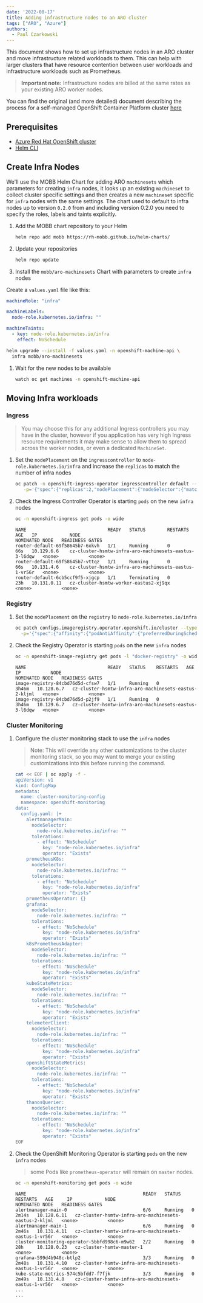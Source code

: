 ```yaml
---
date: '2022-08-17'
title: Adding infrastructure nodes to an ARO cluster
tags: ["ARO", "Azure"]
authors:
  - Paul Czarkowski
---
```


This document shows how to set up infrastructure nodes in an ARO cluster and move infrastructure related workloads to them. This can help with larger clusters that have resource contention between user workloads and infrastructure workloads such as Prometheus.

> **Important note:** Infrastructure nodes are billed at the same rates as your existing ARO worker nodes.

You can find the original (and more detailed) document describing the process for a self-managed OpenShift Container Platform cluster [here](https://docs.openshift.com/container-platform/latest/machine_management/creating-infrastructure-machinesets.html#creating-infra-machines_creating-infrastructure-machinesets)

## Prerequisites

* [Azure Red Hat OpenShift cluster](/experts/quickstart-aro)
* [Helm CLI](https://helm.sh/docs/intro/install/)

## Create Infra Nodes

We'll use the MOBB Helm Chart for adding ARO `machinesets` which parameters for creating `infra` nodes, it looks up an existing `machineset` to collect cluster specific settings and then creates a new `machineset` specific for `infra` nodes with the same settings.
The chart used to default to infra nodes up to version `0.2.0` from and including version 0.2.0 you need to specify the roles, labels and taints explicitly.

1. Add the MOBB chart repository to your Helm

   ```bash
   helm repo add mobb https://rh-mobb.github.io/helm-charts/
   ```

1. Update your repositories

   ```bash
   helm repo update
   ```

1. Install the `mobb/aro-machinesets` Chart with parameters to create `infra` nodes

  Create a `values.yaml` file like this:
  ```yaml
  machineRole: "infra"

  machineLabels:
    node-role.kubernetes.io/infra: ""
  
  machineTaints:
    - key: node-role.kubernetes.io/infra
      effect: NoSchedule
  ```

   ```bash
   helm upgrade --install -f values.yaml -n openshift-machine-api \
     infra mobb/aro-machinesets
   ```

1. Wait for the new nodes to be available

   ```bash
   watch oc get machines -n openshift-machine-api
   ```

## Moving Infra workloads

### Ingress

> You may choose this for any additional Ingress controllers you may have in the cluster, however if you application has very high Ingress resource requirements it may make sense to allow them to spread across the worker nodes, or even a dedicated `MachineSet`.

1. Set the `nodePlacement` on the `ingresscontroller` to `node-role.kubernetes.io/infra` and increase the `replicas` to match the number of infra nodes

   ```bash
   oc patch -n openshift-ingress-operator ingresscontroller default --type=merge  \
      -p='{"spec":{"replicas":2,"nodePlacement":{"nodeSelector":{"matchLabels":{"node-role.kubernetes.io/infra":""}},"tolerations":[{"effect":"NoSchedule","key":"node-role.kubernetes.io/infra","operator":"Exists"}]}}}'
   ```

1. Check the Ingress Controller Operator  is starting `pods` on the new `infra` nodes

   ```bash
   oc -n openshift-ingress get pods -o wide
   ```

   ```
   NAME                              READY   STATUS        RESTARTS   AGE   IP            NODE                                                    NOMINATED NODE   READINESS GATES
   router-default-69f58645b7-6xkvh   1/1     Running       0          66s   10.129.6.6    cz-cluster-hsmtw-infra-aro-machinesets-eastus-3-l6dqw   <none>           <none>
   router-default-69f58645b7-vttqz   1/1     Running       0          66s   10.131.4.6    cz-cluster-hsmtw-infra-aro-machinesets-eastus-1-vr56r   <none>           <none>
   router-default-6cb5ccf9f5-xjgcp   1/1     Terminating   0          23h   10.131.0.11   cz-cluster-hsmtw-worker-eastus2-xj9qx                   <none>           <none>
   ```

### Registry

1. Set the `nodePlacement` on the `registry` to `node-role.kubernetes.io/infra`

   ```bash
   oc patch configs.imageregistry.operator.openshift.io/cluster --type=merge \
     -p='{"spec":{"affinity":{"podAntiAffinity":{"preferredDuringSchedulingIgnoredDuringExecution":[{"podAffinityTerm":{"namespaces":["openshift-image-registry"],"topologyKey":"kubernetes.io/hostname"},"weight":100}]}},"logLevel":"Normal","managementState":"Managed","nodeSelector":{"node-role.kubernetes.io/infra":""},"tolerations":[{"effect":"NoSchedule","key":"node-role.kubernetes.io/infra","operator":"Exists"}]}}'
   ```

1. Check the Registry Operator is starting `pods` on the new `infra` nodes

   ```bash
   oc -n openshift-image-registry get pods -l "docker-registry" -o wide
   ```

    ```
    NAME                              READY   STATUS    RESTARTS   AGE     IP           NODE                                                    NOMINATED NODE   READINESS GATES
    image-registry-84cbd76d5d-cfsw7   1/1     Running   0          3h46m   10.128.6.7   cz-cluster-hsmtw-infra-aro-machinesets-eastus-2-kljml   <none>           <none>
    image-registry-84cbd76d5d-p2jf9   1/1     Running   0          3h46m   10.129.6.7   cz-cluster-hsmtw-infra-aro-machinesets-eastus-3-l6dqw   <none>           <none>
    ```

### Cluster Monitoring

1. Configure the cluster monitoring stack to use the `infra` nodes

   > Note: This will override any other customizations to the cluster monitoring stack, so you may want to merge your existing customizations into this before running the command.

   ```bash
   cat << EOF | oc apply -f -
   apiVersion: v1
   kind: ConfigMap
   metadata:
     name: cluster-monitoring-config
     namespace: openshift-monitoring
   data:
     config.yaml: |+
       alertmanagerMain:
         nodeSelector:
           node-role.kubernetes.io/infra: ""
         tolerations:
           - effect: "NoSchedule"
             key: "node-role.kubernetes.io/infra"
             operator: "Exists"
       prometheusK8s:
         nodeSelector:
           node-role.kubernetes.io/infra: ""
         tolerations:
           - effect: "NoSchedule"
             key: "node-role.kubernetes.io/infra"
             operator: "Exists"
       prometheusOperator: {}
       grafana:
         nodeSelector:
           node-role.kubernetes.io/infra: ""
         tolerations:
           - effect: "NoSchedule"
             key: "node-role.kubernetes.io/infra"
             operator: "Exists"
       k8sPrometheusAdapter:
         nodeSelector:
           node-role.kubernetes.io/infra: ""
         tolerations:
           - effect: "NoSchedule"
             key: "node-role.kubernetes.io/infra"
             operator: "Exists"
       kubeStateMetrics:
         nodeSelector:
           node-role.kubernetes.io/infra: ""
         tolerations:
           - effect: "NoSchedule"
             key: "node-role.kubernetes.io/infra"
             operator: "Exists"
       telemeterClient:
         nodeSelector:
           node-role.kubernetes.io/infra: ""
         tolerations:
           - effect: "NoSchedule"
             key: "node-role.kubernetes.io/infra"
             operator: "Exists"
       openshiftStateMetrics:
         nodeSelector:
           node-role.kubernetes.io/infra: ""
         tolerations:
           - effect: "NoSchedule"
             key: "node-role.kubernetes.io/infra"
             operator: "Exists"
       thanosQuerier:
         nodeSelector:
           node-role.kubernetes.io/infra: ""
         tolerations:
           - effect: "NoSchedule"
             key: "node-role.kubernetes.io/infra"
             operator: "Exists"
   EOF
   ```

1. Check the OpenShift Monitoring Operator is starting `pods` on the new `infra` nodes

   > some Pods like `prometheus-operator` will remain on `master` nodes.

   ```bash
   oc -n openshift-monitoring get pods -o wide
   ```

    ```
    NAME                                           READY   STATUS    RESTARTS   AGE     IP            NODE                                                    NOMINATED NODE   READINESS GATES
    alertmanager-main-0                            6/6     Running   0          2m14s   10.128.6.11   cz-cluster-hsmtw-infra-aro-machinesets-eastus-2-kljml   <none>           <none>
    alertmanager-main-1                            6/6     Running   0          2m46s   10.131.4.11   cz-cluster-hsmtw-infra-aro-machinesets-eastus-1-vr56r   <none>           <none>
    cluster-monitoring-operator-5bbfd998c6-m9w62   2/2     Running   0          28h     10.128.0.23   cz-cluster-hsmtw-master-1                               <none>           <none>
    grafana-599d4b948c-btlp2                       3/3     Running   0          2m48s   10.131.4.10   cz-cluster-hsmtw-infra-aro-machinesets-eastus-1-vr56r   <none>           <none>
    kube-state-metrics-574c5bfdd7-f7fjk            3/3     Running   0          2m49s   10.131.4.8    cz-cluster-hsmtw-infra-aro-machinesets-eastus-1-vr56r   <none>           <none>
    ...
    ...
    ```
